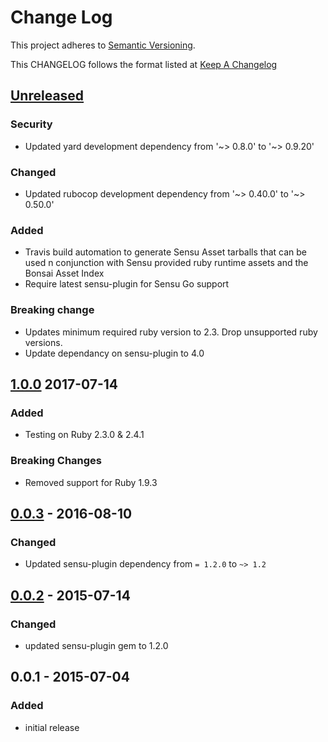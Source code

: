 # Change Log
This project adheres to [Semantic Versioning](http://semver.org/).

This CHANGELOG follows the format listed at [Keep A Changelog](http://keepachangelog.com/)

## [Unreleased]
### Security
- Updated yard development dependency from '~> 0.8.0' to '~> 0.9.20'

### Changed
- Updated rubocop development dependency from '~> 0.40.0' to '~> 0.50.0' 

### Added
- Travis build automation to generate Sensu Asset tarballs that can be used n conjunction with Sensu provided ruby runtime assets and the Bonsai Asset Index
- Require latest sensu-plugin for Sensu Go support

### Breaking change
- Updates minimum required ruby version to 2.3. Drop unsupported ruby versions.
- Update dependancy on sensu-plugin to 4.0

## [1.0.0] 2017-07-14
### Added
- Testing on Ruby 2.3.0 & 2.4.1

### Breaking Changes
- Removed support for Ruby 1.9.3

## [0.0.3] - 2016-08-10
### Changed
- Updated sensu-plugin dependency from `= 1.2.0` to `~> 1.2`

## [0.0.2] - 2015-07-14
### Changed
- updated sensu-plugin gem to 1.2.0

## 0.0.1 - 2015-07-04
### Added
- initial release

[Unreleased]: https://github.com/sensu-plugins/sensu-plugins-openvpn/compare/1.0.1...HEAD
[1.0.0]: https://github.com/sensu-plugins/sensu-plugins-openvpn/compare/0.0.3...1.0.0
[0.0.3]: https://github.com/sensu-plugins/sensu-plugins-openvpn/compare/0.0.2...0.0.3
[0.0.2]: https://github.com/sensu-plugins/sensu-plugins-openvpn/compare/0.0.1...0.0.2
